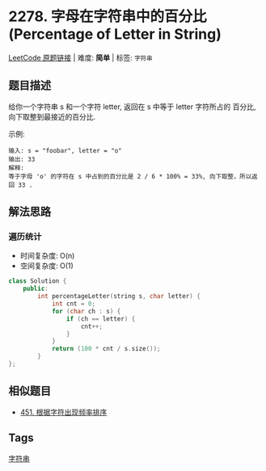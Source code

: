 # 2278. 字母在字符串中的百分比 (Percentage of Letter in String)

[LeetCode 原题链接](https://leetcode.cn/problems/percentage-of-letter-in-string/) | 难度: **简单** | 标签: `字符串`

## 题目描述

给你一个字符串 s 和一个字符 letter, 返回在 s 中等于 letter 字符所占的 百分比, 向下取整到最接近的百分比.

示例:

```plaintext
输入: s = "foobar", letter = "o"
输出: 33
解释:
等于字母 'o' 的字符在 s 中占到的百分比是 2 / 6 * 100% = 33%, 向下取整，所以返回 33 .
```

## 解法思路

### 遍历统计

- 时间复杂度: O(n)
- 空间复杂度: O(1)

```cpp
class Solution {
    public:
        int percentageLetter(string s, char letter) {
            int cnt = 0;
            for (char ch : s) {
                if (ch == letter) {
                    cnt++;
                }
            }
            return (100 * cnt / s.size());
        }
};
```

## 相似题目

- [451. 根据字符出现频率排序](https://leetcode.cn/problems/sort-characters-by-frequency/)

## Tags

[字符串](/tags/string.md)
